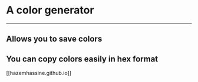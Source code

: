 # A color generator
---
## Allows you to save colors
## You can copy colors easily in hex format
[[hazemhassine.github.io]]
